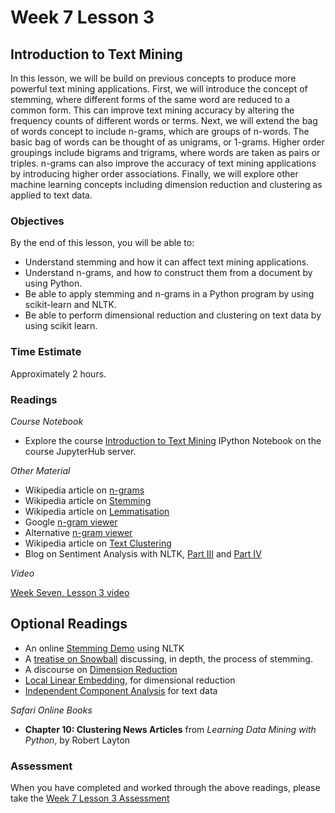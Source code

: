 # Week 7 Lesson 3 #
## Introduction to Text Mining ##

In this lesson, we will be build on previous concepts to produce more powerful text mining applications. First, we will introduce the concept of stemming, where different forms of the same word are reduced to a common form. This can improve text mining accuracy by altering the frequency counts of different words or terms. Next, we will extend the bag of words concept to include n-grams, which are groups of n-words. The basic bag of words can be thought of as unigrams, or 1-grams. Higher order groupings include bigrams and trigrams, where words are taken as pairs or triples. n-grams can also improve the accuracy of text mining applications by introducing higher order associations. Finally, we will explore other machine learning concepts including dimension reduction and clustering as applied to text data.

### Objectives ###

By the end of this lesson, you will be able to:

- Understand stemming and how it can affect text mining applications.
- Understand n-grams, and how to construct them from a document by using Python. 
- Be able to apply stemming and n-grams in a Python program by using scikit-learn and NLTK.
- Be able to perform dimensional reduction and clustering on text data by using scikit learn.

### Time Estimate ###

Approximately 2 hours.

### Readings ####

_Course Notebook_

- Explore the course [Introduction to Text Mining][l3nb] IPython Notebook on the course JupyterHub server.

_Other Material_

- Wikipedia article on [n-grams][wng]
- Wikipedia article on [Stemming][wst]
- Wikipedia article on [Lemmatisation][wl]
- Google [n-gram viewer][gnv]
- Alternative [n-gram viewer][anv]
- Wikipedia article on [Text Clustering][wtc]
- Blog on Sentiment Analysis with NLTK, [Part III][bsa3] and [Part IV][bsa4]

_Video_

[Week Seven, Lesson 3 video][lv]

## Optional Readings ##


- An online [Stemming Demo][std] using NLTK
- A [treatise on Snowball][tsb] discussing, in depth, the process of stemming.
- A discourse on [Dimension Reduction][msdr]
- [Local Linear Embedding][lle], for dimensional reduction
- [Independent Component Analysis][ica] for text data

_Safari Online Books_

- **Chapter 10: Clustering News Articles** from _Learning Data Mining with Python_, by Robert Layton

### Assessment ###

When you have completed and worked through the above readings, please take the [Week 7 Lesson 3 Assessment][la]

[l3nb]: ../notebooks/intro2tm.ipynb
[la]: https://learn.illinois.edu/mod/quiz/
[lv]: https://mediaspace.illinois.edu/media/w7l3/1_xk8x895g/63153661

[wst]: https://en.wikipedia.org/wiki/Stemming
[wl]: https://en.wikipedia.org/wiki/Lemmatisation
[wtc]: https://en.wikipedia.org/wiki/Document_clustering

[tsb]: http://snowball.tartarus.org/texts/introduction.html
[std]: http://text-processing.com/demo/stem/

[wng]: https://en.wikipedia.org/wiki/N-gram

[gnv]: https://books.google.com/ngrams
[anv]: http://xkcd.culturomics.org

[bsa3]: http://streamhacker.com/2010/05/24/text-classification-sentiment-analysis-stopwords-collocations/
[bsa4]: http://streamhacker.com/2010/05/24/text-classification-sentiment-analysis-stopwords-collocations/

[msdr]: http://research.microsoft.com/pubs/150728/FnT_dimensionReduction.pdf
[lle]: http://science.sciencemag.org/content/290/5500/2323.abstract
[ica]: http://www.cs.rutgers.edu/~mlittman/topics/dimred02/kolenda99independent.pdf
